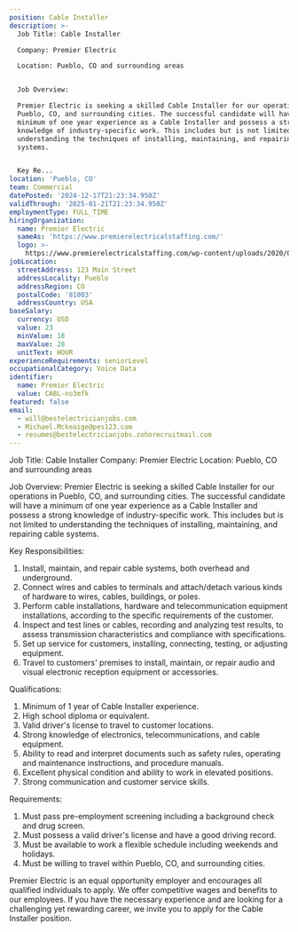 ```yaml
---
position: Cable Installer
description: >-
  Job Title: Cable Installer

  Company: Premier Electric

  Location: Pueblo, CO and surrounding areas


  Job Overview:

  Premier Electric is seeking a skilled Cable Installer for our operations in
  Pueblo, CO, and surrounding cities. The successful candidate will have a
  minimum of one year experience as a Cable Installer and possess a strong
  knowledge of industry-specific work. This includes but is not limited to
  understanding the techniques of installing, maintaining, and repairing cable
  systems. 


  Key Re...
location: 'Pueblo, CO'
team: Commercial
datePosted: '2024-12-17T21:23:34.950Z'
validThrough: '2025-01-21T21:23:34.950Z'
employmentType: FULL_TIME
hiringOrganization:
  name: Premier Electric
  sameAs: 'https://www.premierelectricalstaffing.com/'
  logo: >-
    https://www.premierelectricalstaffing.com/wp-content/uploads/2020/05/Premier-Electrical-Staffing-logo.png
jobLocation:
  streetAddress: 123 Main Street
  addressLocality: Pueblo
  addressRegion: CO
  postalCode: '81003'
  addressCountry: USA
baseSalary:
  currency: USD
  value: 23
  minValue: 18
  maxValue: 28
  unitText: HOUR
experienceRequirements: seniorLevel
occupationalCategory: Voice Data
identifier:
  name: Premier Electric
  value: CABL-no3mfk
featured: false
email:
  - will@bestelectricianjobs.com
  - Michael.Mckeaige@pes123.com
  - resumes@bestelectricianjobs.zohorecruitmail.com
---
```




Job Title: Cable Installer
Company: Premier Electric
Location: Pueblo, CO and surrounding areas

Job Overview:
Premier Electric is seeking a skilled Cable Installer for our operations in Pueblo, CO, and surrounding cities. The successful candidate will have a minimum of one year experience as a Cable Installer and possess a strong knowledge of industry-specific work. This includes but is not limited to understanding the techniques of installing, maintaining, and repairing cable systems. 

Key Responsibilities:

1. Install, maintain, and repair cable systems, both overhead and underground.
2. Connect wires and cables to terminals and attach/detach various kinds of hardware to wires, cables, buildings, or poles.
3. Perform cable installations, hardware and telecommunication equipment installations, according to the specific requirements of the customer.
4. Inspect and test lines or cables, recording and analyzing test results, to assess transmission characteristics and compliance with specifications.
5. Set up service for customers, installing, connecting, testing, or adjusting equipment.
6. Travel to customers' premises to install, maintain, or repair audio and visual electronic reception equipment or accessories.

Qualifications:

1. Minimum of 1 year of Cable Installer experience.
2. High school diploma or equivalent.
3. Valid driver's license to travel to customer locations.
4. Strong knowledge of electronics, telecommunications, and cable equipment.
5. Ability to read and interpret documents such as safety rules, operating and maintenance instructions, and procedure manuals.
6. Excellent physical condition and ability to work in elevated positions.
7. Strong communication and customer service skills.

Requirements:

1. Must pass pre-employment screening including a background check and drug screen.
2. Must possess a valid driver's license and have a good driving record.
3. Must be available to work a flexible schedule including weekends and holidays.
4. Must be willing to travel within Pueblo, CO, and surrounding cities.

Premier Electric is an equal opportunity employer and encourages all qualified individuals to apply. We offer competitive wages and benefits to our employees. If you have the necessary experience and are looking for a challenging yet rewarding career, we invite you to apply for the Cable Installer position.
